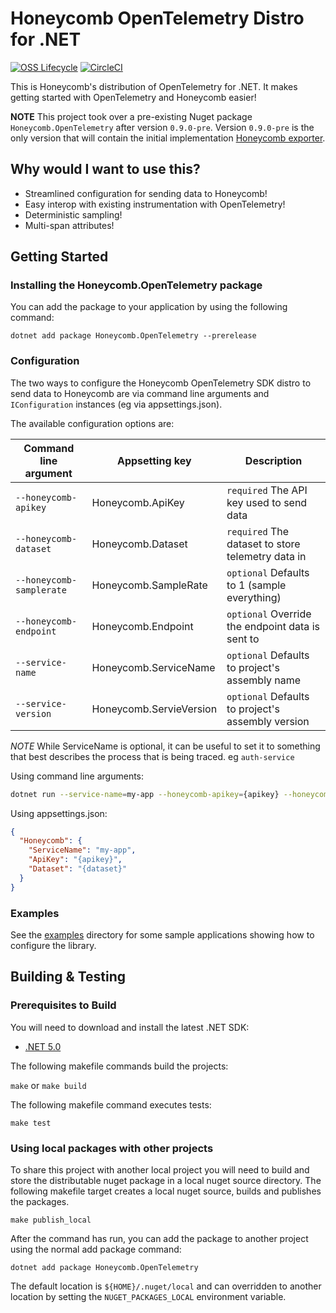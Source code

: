 # Honeycomb OpenTelemetry Distro for .NET

[![OSS Lifecycle](https://img.shields.io/osslifecycle/honeycombio/honeycomb-opentelemetry-dotnet)](https://github.com/honeycombio/home/blob/main/honeycomb-oss-lifecycle-and-practices.md)
[![CircleCI](https://circleci.com/gh/honeycombio/honeycomb-opentelemetry-dotnet.svg?style=shield)](https://circleci.com/gh/honeycombio/honeycomb-opentelemetry-dotnet)

This is Honeycomb's distribution of OpenTelemetry for .NET.
It makes getting started with OpenTelemetry and Honeycomb easier!

**NOTE** This project took over a pre-existing Nuget package `Honeycomb.OpenTelemetry` after version `0.9.0-pre`. 
Version `0.9.0-pre` is the only version that will contain the initial implementation [Honeycomb exporter](https://github.com/honeycombio/opentelemetry-dotnet).

## Why would I want to use this?

- Streamlined configuration for sending data to Honeycomb!
- Easy interop with existing instrumentation with OpenTelemetry!
- Deterministic sampling!
- Multi-span attributes!

## Getting Started

### Installing the Honeycomb.OpenTelemetry package

You can add the package to your application by using the following command:

`dotnet add package Honeycomb.OpenTelemetry --prerelease`

### Configuration

The two ways to configure the Honeycomb OpenTelemetry SDK distro to send data to Honeycomb are via command line arguments and `IConfiguration` instances (eg via appsettings.json).

The available configuration options are:

|Command line argument|Appsetting key|Description|
|-|-|-|
|`--honeycomb-apikey`|Honeycomb.ApiKey|`required` The API key used to send data|
|`--honeycomb-dataset`|Honeycomb.Dataset|`required` The dataset to store telemetry data in|
|`--honeycomb-samplerate`|Honeycomb.SampleRate|`optional` Defaults to 1 (sample everything)|
|`--honeycomb-endpoint`|Honeycomb.Endpoint|`optional` Override the endpoint data is sent to|
|`--service-name`|Honeycomb.ServiceName|`optional` Defaults to project's assembly name|
|`--service-version`|Honeycomb.ServieVersion|`optional` Defaults to project's assembly version|

*NOTE* While ServiceName is optional, it can be useful to set it to something that best describes the process that is being traced. eg `auth-service`

Using command line arguments:
```bash
dotnet run --service-name=my-app --honeycomb-apikey={apikey} --honeycomb-dataset={dataset}
```

Using appsettings.json:
```json
{
  "Honeycomb": {
    "ServiceName": "my-app",
    "ApiKey": "{apikey}",
    "Dataset": "{dataset}"
  }
}
```

### Examples

See the [examples](examples) directory for some sample applications showing how to configure the library.    


## Building & Testing

### Prerequisites to Build

You will need to download and install the latest .NET SDK:

- [.NET 5.0](https://dotnet.microsoft.com/download/dotnet/5.0)

The following makefile commands build the projects:

`make` or `make build`

The following makefile command executes tests:

`make test`

### Using local packages with other projects

To share this project with another local project you will need to build and store the distributable nuget package in a local nuget source directory. The following makefile target creates a local nuget source, builds and publishes the packages.

`make publish_local`

After the command has run, you can add the package to another project using the normal add package command:

`dotnet add package Honeycomb.OpenTelemetry`

The default location is `${HOME}/.nuget/local` and can overridden to another location by setting the `NUGET_PACKAGES_LOCAL` environment variable.

